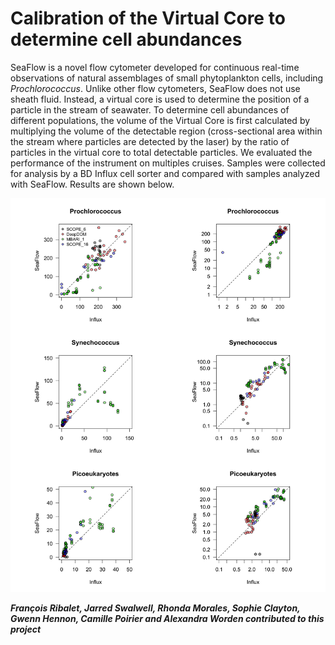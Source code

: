 # Calibration of the Virtual Core to determine cell abundances
SeaFlow is a novel flow cytometer developed for continuous real-time observations of natural assemblages of small phytoplankton cells, including <i>Prochlorococcus</i>. Unlike other flow cytometers, SeaFlow does not use sheath fluid. Instead, a virtual core is used to determine the position of a particle in the stream of seawater. To determine cell abundances of different populations, the volume of the Virtual Core is first calculated by multiplying the volume of the detectable region (cross-sectional area within the stream where particles are detected by the laser) by the ratio of particles in the virtual core to total detectable particles. We evaluated the performance of the instrument on multiples cruises. Samples were collected for analysis by a BD Influx cell sorter and compared with samples analyzed with SeaFlow. Results are shown below.

![alt text](2.cruise_calibration/SeaFlowInflux-ALLcomparison.png "Abundances of <i>Prochlorococcus</i>, <i>Synechococcus</i> and picoeukaryotes in linear (left) and log (right) scale")

***François Ribalet, Jarred Swalwell, Rhonda Morales, Sophie Clayton, Gwenn Hennon, Camille Poirier and Alexandra Worden contributed to this project***
